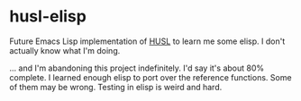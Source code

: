# husl-elisp

Future Emacs Lisp implementation of [HUSL](http://www.husl-colors.org/) to learn me some elisp. I don't actually know what I'm doing.

... and I'm abandoning this project indefinitely. I'd say it's about 80% complete. I learned enough elisp to port over the reference functions.  Some of them may be wrong. Testing in elisp is weird and hard.

